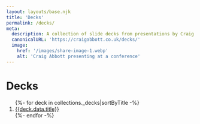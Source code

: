 ```yaml
---
layout: layouts/base.njk
title: 'Decks'
permalink: /decks/
meta:
  description: A collection of slide decks from presentations by Craig Abbott.,
  canonicalURL: 'https://craigabbott.co.uk/decks/'
  image:
    href: '/images/share-image-1.webp'
    alt: 'Craig Abbott presenting at a conference'
---
```


<h1>
  Decks
</h1>
 
<ol class="list list--blank">
  {%- for deck in collections._decks|sortByTitle -%}
    <li>
      <a href="/decks/{{deck.data.title|slugify}}">
        {{deck.data.title}}
      </a>
    </li>  
  {%- endfor -%}
</ol>
